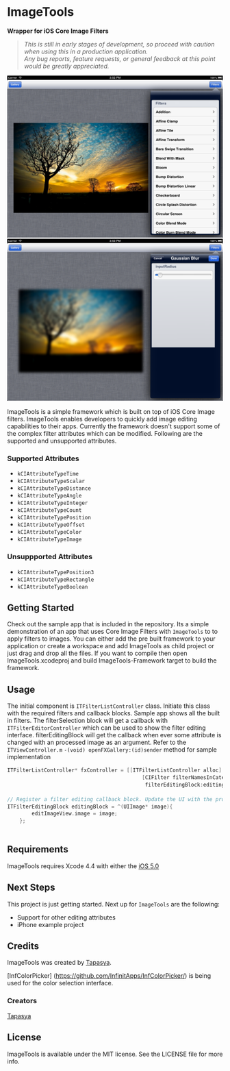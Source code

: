 # ImageTools
**Wrapper for iOS Core Image Filters**

> _This is still in early stages of development, so proceed with caution when using this in a production application.  
> Any bug reports, feature requests, or general feedback at this point would be greatly appreciated._

![Filter List](/screenshots/filterlist.png)
![Gaussian Blur](/screenshots/gaussianblur.png)

ImageTools is a simple framework which is built on top of iOS Core Image filters. ImageTools enables developers to quickly add image editing capabilities to their apps. 
Currently the framework doesn't support some of the complex filter attributes which can be modified. Following are the supported and unsupported attributes. 

### Supported Attributes
- `kCIAttributeTypeTime`
- `kCIAttributeTypeScalar` 
- `kCIAttributeTypeDistance`
- `kCIAttributeTypeAngle`
- `kCIAttributeTypeInteger`
- `kCIAttributeTypeCount`
- `kCIAttributeTypePosition`
- `kCIAttributeTypeOffset`
- `kCIAttributeTypeColor`
- `kCIAttributeTypeImage`

### Unsuppported Attributes
- `kCIAttributeTypePosition3`
- `kCIAttributeTypeRectangle`
- `kCIAttributeTypeBoolean`

## Getting Started

Check out the sample app that is included in the repository. Its a simple demonstration of an app that uses Core Image Filters with `ImageTools` to to apply filters to images.
You can either add the pre built framework to your application or create a workspace and add ImageTools as child project or just drag and drop all the files. If you want to compile then open ImageTools.xcodeproj and build ImageTools-Framework target to build the framework.

## Usage

The initial component is `ITFilterListController` class. Initiate this class with the required filters and callback blocks. Sample app shows all the built in filters. The filterSelection block will get a callback with `ITFilterEditorController`  which can be used to show the filter editing interface. 
filterEditingBlock will get the callback when ever some attribute is changed with an processed image as an argument.  Refer to the `ITViewController.m`  `-(void) openFXGallery:(id)sender` method for sample implementation

``` objective-c
ITFilterListController* fxController = [[ITFilterListController alloc] initWithFilters:[NSMutableArray arrayWithArray:
											[CIFilter filterNamesInCategory:kCICategoryBuiltIn]] filterSelectionBlock:callbackBlock
											 filterEditingBlock:editingBlock];

// Register a filter editing callback block. Update the UI with the processed image											 
ITFilterEditingBlock editingBlock = ^(UIImage* image){
        editImageView.image = image;
    };											 
    
```


## Requirements

ImageTools requires Xcode 4.4 with either the [iOS 5.0](http://developer.apple.com/library/ios/#releasenotes/General/WhatsNewIniPhoneOS/Articles/iOS5.html) 

## Next Steps

This project is just getting started. Next up for `ImageTools` are the following:

- Support for other editing attributes
- iPhone example project

## Credits

ImageTools was created by [Tapasya](https://github.com/tapasya/).

 [InfColorPicker] (https://github.com/InfinitApps/InfColorPicker/) is being used for the color selection interface.


### Creators

[Tapasya](http://github.com/tapasya)  


## License

ImageTools is available under the MIT license. See the LICENSE file for more info.
